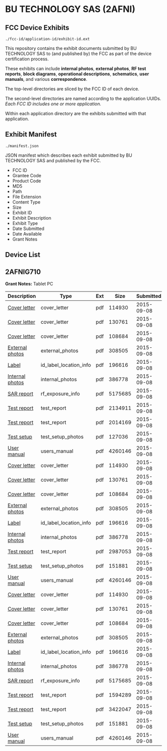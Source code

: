 # BU TECHNOLOGY SAS (2AFNI)
## FCC Device Exhibits

```
./fcc-id/application-id/exhibit-id.ext
```

This repository contains the exhibit documents submitted by BU TECHNOLOGY SAS to (and published by) the FCC as part of the device certification process.

These exhibits can include **internal photos**, **external photos**, **RF test reports**, **block diagrams**, **operational descriptions**, **schematics**, **user manuals**, and various **correspondence**.

The top-level directories are sliced by the FCC ID of each device.

The second-level directories are named according to the application UUIDs. *Each FCC ID includes one or more application.*

Within each application directory are the exhibits submitted with that application. 

## Exhibit Manifest

```
./manifest.json
```

JSON manifest which describes each exhibit submitted by BU TECHNOLOGY SAS and published by the FCC.

- FCC ID
- Grantee Code
- Product Code
- MD5
- Path
- File Extension
- Content Type
- Size
- Exhibit ID
- Exhibit Description
- Exhibit Type
- Date Submitted
- Date Available
- Grant Notes

## Device List
## 2AFNIG710
**Grant Notes:** Tablet PC

| Description | Type | Ext | Size | Submitted | Available |
| ----------- | ---- | --- | ---- | --------- | --------- |
| [Cover letter](2AFNIG710/5a60ab53c35ee0b9621fe637694684ad/2738594.pdf) | cover_letter | pdf | 114930 | 2015-09-08 | 2015-09-08 |
| [Cover letter](2AFNIG710/5a60ab53c35ee0b9621fe637694684ad/2738595.pdf) | cover_letter | pdf | 130761 | 2015-09-08 | 2015-09-08 |
| [Cover letter](2AFNIG710/5a60ab53c35ee0b9621fe637694684ad/2738596.pdf) | cover_letter | pdf | 108684 | 2015-09-08 | 2015-09-08 |
| [External photos](2AFNIG710/5a60ab53c35ee0b9621fe637694684ad/2738597.pdf) | external_photos | pdf | 308505 | 2015-09-08 | 2015-09-08 |
| [Label](2AFNIG710/5a60ab53c35ee0b9621fe637694684ad/2738598.pdf) | id_label_location_info | pdf | 196616 | 2015-09-08 | 2015-09-08 |
| [Internal photos](2AFNIG710/5a60ab53c35ee0b9621fe637694684ad/2738599.pdf) | internal_photos | pdf | 386778 | 2015-09-08 | 2015-09-08 |
| [SAR report](2AFNIG710/5a60ab53c35ee0b9621fe637694684ad/2738602.pdf) | rf_exposure_info | pdf | 5175685 | 2015-09-08 | 2015-09-08 |
| [Test report](2AFNIG710/5a60ab53c35ee0b9621fe637694684ad/2738604.pdf) | test_report | pdf | 2134911 | 2015-09-08 | 2015-09-08 |
| [Test report](2AFNIG710/5a60ab53c35ee0b9621fe637694684ad/2738605.pdf) | test_report | pdf | 2014169 | 2015-09-08 | 2015-09-08 |
| [Test setup](2AFNIG710/5a60ab53c35ee0b9621fe637694684ad/2738606.pdf) | test_setup_photos | pdf | 127036 | 2015-09-08 | 2015-09-08 |
| [User manual](2AFNIG710/5a60ab53c35ee0b9621fe637694684ad/2738607.pdf) | users_manual | pdf | 4260146 | 2015-09-08 | 2015-09-08 |
| [Cover letter](2AFNIG710/89495eb1cf4d7c31c6d9c7e5148ae0ac/2738594.pdf) | cover_letter | pdf | 114930 | 2015-09-08 | 2015-09-08 |
| [Cover letter](2AFNIG710/89495eb1cf4d7c31c6d9c7e5148ae0ac/2738595.pdf) | cover_letter | pdf | 130761 | 2015-09-08 | 2015-09-08 |
| [Cover letter](2AFNIG710/89495eb1cf4d7c31c6d9c7e5148ae0ac/2738596.pdf) | cover_letter | pdf | 108684 | 2015-09-08 | 2015-09-08 |
| [External photos](2AFNIG710/89495eb1cf4d7c31c6d9c7e5148ae0ac/2738597.pdf) | external_photos | pdf | 308505 | 2015-09-08 | 2015-09-08 |
| [Label](2AFNIG710/89495eb1cf4d7c31c6d9c7e5148ae0ac/2738598.pdf) | id_label_location_info | pdf | 196616 | 2015-09-08 | 2015-09-08 |
| [Internal photos](2AFNIG710/89495eb1cf4d7c31c6d9c7e5148ae0ac/2738599.pdf) | internal_photos | pdf | 386778 | 2015-09-08 | 2015-09-08 |
| [Test report](2AFNIG710/89495eb1cf4d7c31c6d9c7e5148ae0ac/2738690.pdf) | test_report | pdf | 2987053 | 2015-09-08 | 2015-09-08 |
| [Test setup](2AFNIG710/89495eb1cf4d7c31c6d9c7e5148ae0ac/2738642.pdf) | test_setup_photos | pdf | 151881 | 2015-09-08 | 2015-09-08 |
| [User manual](2AFNIG710/89495eb1cf4d7c31c6d9c7e5148ae0ac/2738607.pdf) | users_manual | pdf | 4260146 | 2015-09-08 | 2015-09-08 |
| [Cover letter](2AFNIG710/9e9e6659a4c7a782727597ceb4abf8f7/2738594.pdf) | cover_letter | pdf | 114930 | 2015-09-08 | 2015-09-08 |
| [Cover letter](2AFNIG710/9e9e6659a4c7a782727597ceb4abf8f7/2738595.pdf) | cover_letter | pdf | 130761 | 2015-09-08 | 2015-09-08 |
| [Cover letter](2AFNIG710/9e9e6659a4c7a782727597ceb4abf8f7/2738596.pdf) | cover_letter | pdf | 108684 | 2015-09-08 | 2015-09-08 |
| [External photos](2AFNIG710/9e9e6659a4c7a782727597ceb4abf8f7/2738597.pdf) | external_photos | pdf | 308505 | 2015-09-08 | 2015-09-08 |
| [Label](2AFNIG710/9e9e6659a4c7a782727597ceb4abf8f7/2738598.pdf) | id_label_location_info | pdf | 196616 | 2015-09-08 | 2015-09-08 |
| [Internal photos](2AFNIG710/9e9e6659a4c7a782727597ceb4abf8f7/2738599.pdf) | internal_photos | pdf | 386778 | 2015-09-08 | 2015-09-08 |
| [SAR report](2AFNIG710/9e9e6659a4c7a782727597ceb4abf8f7/2738602.pdf) | rf_exposure_info | pdf | 5175685 | 2015-09-08 | 2015-09-08 |
| [Test report](2AFNIG710/9e9e6659a4c7a782727597ceb4abf8f7/2738640.pdf) | test_report | pdf | 1594289 | 2015-09-08 | 2015-09-08 |
| [Test report](2AFNIG710/9e9e6659a4c7a782727597ceb4abf8f7/2738641.pdf) | test_report | pdf | 3422047 | 2015-09-08 | 2015-09-08 |
| [Test setup](2AFNIG710/9e9e6659a4c7a782727597ceb4abf8f7/2738642.pdf) | test_setup_photos | pdf | 151881 | 2015-09-08 | 2015-09-08 |
| [User manual](2AFNIG710/9e9e6659a4c7a782727597ceb4abf8f7/2738607.pdf) | users_manual | pdf | 4260146 | 2015-09-08 | 2015-09-08 |

